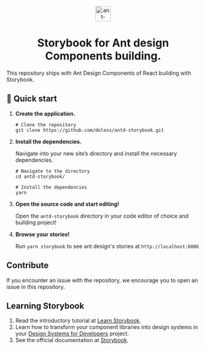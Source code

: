 
<p align="center">
  <a href="https://ant.design/index-cn">
    <img alt="ant-design" style="width: 40px" src="https://gw.alipayobjects.com/zos/rmsportal/KDpgvguMpGfqaHPjicRK.svg"/>
  </a>
</p>

<h1 align="center">
  Storybook for Ant design Components building.
</h1>

This repository ships with Ant Design Components of React building with Storybook.

## 🚅  Quick start

1.  **Create the application.**

    ```shell
    # Clone the repository
    git clone https://github.com/doless/antd-storybook.git
    ```

1.  **Install the dependencies.**

    Navigate into your new site’s directory and install the necessary dependencies.

    ```shell
    # Navigate to the directory
    cd antd-storybook/

    # Install the dependencies
    yarn
    ```

1.  **Open the source code and start editing!**

    Open the `antd-storybook` directory in your code editor of choice and building project!

1.  **Browse your stories!**

    Run `yarn storybook` to see ant design's stories at `http://localhost:6006`

## Contribute

If you encounter an issue with the repository, we encourage you to open an issue in this repository.

## Learning Storybook

1. Read the introductory tutorial at [Learn Storybook](https://storybook.js.org/tutorials/intro-to-storybook/react/en/get-started/).
2. Learn how to transform your component libraries into design systems in your [Design Systems for Developers](https://storybook.js.org/tutorials/design-systems-for-developers/) project.
3. See the official documentation at [Storybook](https://storybook.js.org/).
